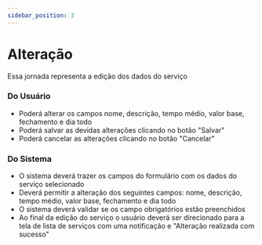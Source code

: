 ```yaml
---
sidebar_position: 3
---
```


# Alteração

Essa jornada representa a edição dos dados do serviço

### Do Usuário
- Poderá alterar os campos nome, descrição, tempo médio, valor base, fechamento e dia todo
- Poderá salvar as devidas alterações clicando no botão "Salvar"
- Poderá cancelar as alterações clicando no botão "Cancelar"


### Do Sistema
- O sistema deverá trazer os campos do formulário com os dados do serviço selecionado
- Deverá permitir a alteração dos seguintes campos: nome, descrição, tempo médio, valor base, fechamento e dia todo
- O sistema deverá validar se os campo obrigatórios estão preenchidos
- Ao final da edição do serviço o usuário deverá ser direcionado para a tela de lista de serviços com uma notificação e "Alteração realizada com sucesso"